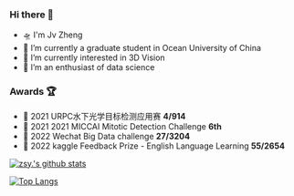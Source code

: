 ### Hi there 👋

- 🛸 I'm Jv Zheng
- 🚀 I’m currently a graduate student in Ocean University of China
- 🚅 I’m currently interested in 3D Vision
- 🛵 I’m an enthusiast of data science


### Awards 🏆

- 🥈 2021 URPC水下光学目标检测应用赛  **4/914**
- 🥉 2021 2021 MICCAI Mitotic Detection Challenge  **6th**
- 🥈 2022 Wechat Big Data challenge  **27/3204**
- 🥈 2022 kaggle Feedback Prize - English Language Learning  **55/2654**


[![zsy.'s github stats](https://github-readme-stats.vercel.app/api?username=zsy1987&show_icons=true)](https://github.com/anuraghazra/github-readme-stats)

[![Top Langs](https://github-readme-stats.vercel.app/api/top-langs/?username=zsy1987&layout=compact)](https://github.com/anuraghazra/github-readme-stats)

